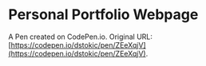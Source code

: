 # Personal Portfolio Webpage

A Pen created on CodePen.io. Original URL: [https://codepen.io/dstokic/pen/ZEeXqjV](https://codepen.io/dstokic/pen/ZEeXqjV).


